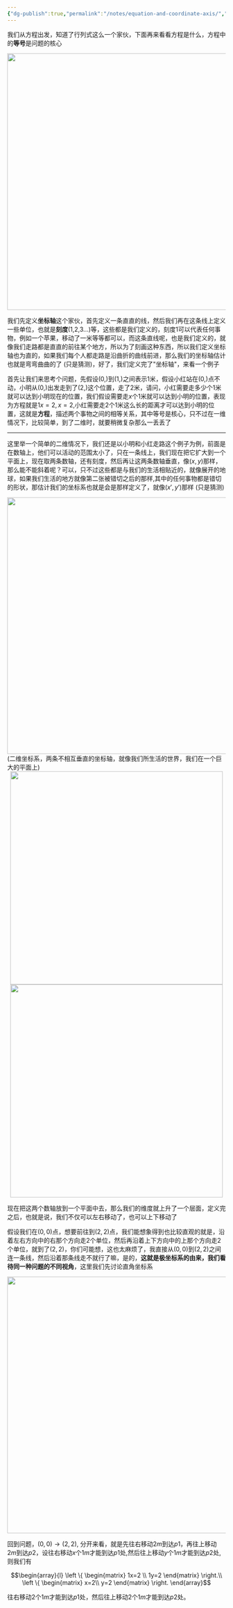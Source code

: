 ```yaml
---
{"dg-publish":true,"permalink":"/notes/equation-and-coordinate-axis/","title":"Equation and coordinate axis","noteIcon":"","created":"","updated":""}
---
```


我们从方程出发，知道了行列式这么一个家伙，下面再来看看方程是什么，方程中的**等号**是问题的核心

<div align=center><img src="https://cdn.jsdelivr.net/gh/aaronmack/image-hosting@master/mathematics/手绘一维坐标轴.2fvv0l7brt7o.webp" width="590"></div>

我们先定义**坐标轴**这个家伙，首先定义一条直直的线，然后我们再在这条线上定义一些单位，也就是**刻度**(1,2,3...)等，这些都是我们定义的，刻度$1$可以代表任何事物，例如一个苹果，移动了一米等等都可以，而这条直线呢，也是我们定义的，就像我们走路都是直直的前往某个地方，所以为了刻画这种东西，所以我们定义坐标轴也为直的，如果我们每个人都走路是沿曲折的曲线前进，那么我们的坐标轴估计也就是弯弯曲曲的了 (只是猜测)，好了，我们定义完了"坐标轴"，来看一个例子

首先让我们来思考个问题，先假设$(0,)$到$(1,)$之间表示$1$米，假设小红站在$(0,)$点不动，小明从$(0,)$出发走到了$(2,)$这个位置，走了$2$米，请问，小红需要走多少个$1$米就可以达到小明现在的位置，我们假设需要走$x$个$1$米就可以达到小明的位置，表现为方程就是$1x=2,x=2$,小红需要走$2$个$1$米这么长的距离才可以达到小明的位置，这就是**方程**，描述两个事物之间的相等关系，其中等号是核心，只不过在一维情况下，比较简单，到了二维时，就要稍微复杂那么一丢丢了

---

这里举一个简单的二维情况下，我们还是以小明和小红走路这个例子为例，前面是在数轴上，他们可以活动的范围太小了，只在一条线上，我们现在把它扩大到一个平面上，现在取两条数轴，还有刻度，然后再让这两条数轴垂直，像$(x,y)$那样，那么能不能斜着呢？可以，只不过这些都是与我们的生活相贴近的，就像展开的地球，如果我们生活的地方就像第二张被错切之后的那样,其中的任何事物都是错切的形状，那估计我们的坐标系也就是会是那样定义了，就像$(x',y')$那样 (只是猜测)

<div align=center><img src="https://cdn.jsdelivr.net/gh/aaronmack/image-hosting@master/mathematics/手绘二维斜坐标系.51qcwl4w6hg0.webp" width="590"></div> (二维坐标系，两条不相互垂直的坐标轴，就像我们所生活的世界，我们在一个巨大的平面上)

<div align=center><img src="https://cdn.jsdelivr.net/gh/aaronmack/image-hosting@master/mathematics/世界地图展开.6s0a9v3ifao0.webp" width="490"></div>

<div align=center><img src="https://cdn.jsdelivr.net/gh/aaronmack/image-hosting@master/mathematics/世界地图展开-shear.5a4qowcfi4k0.webp" width="490"></div>

现在把这两个数轴放到一个平面中去，那么我们的维度就上升了一个层面，定义完之后，也就是说，我们不仅可以左右移动了，也可以上下移动了

假设我们在$(0,0)$点，想要前往到$(2,2)$点，我们能想象得到也比较直观的就是，沿着左右方向中的右那个方向走$2$个单位，然后再沿着上下方向中的上那个方向走$2$个单位，就到了$(2,2)$，你们可能想，这也太麻烦了，我直接从$(0,0)$到$(2,2)$之间连一条线，然后沿着那条线走不就行了嘛，是的，**这就是极坐标系的由来，我们看待同一种问题的不同视角**，这里我们先讨论直角坐标系

<div align=center><img src="https://cdn.jsdelivr.net/gh/aaronmack/image-hosting@master/mathematics/二维坐标移动行程例子.6iwav4dmdck0.webp" width="590"></div>

回到问题，$(0,0) \rightarrow (2,2)$, 分开来看，就是先往右移动$2m$到达$p1$，再往上移动$2m$到达$p2$，设往右移动$x$个$1m$才能到达$p1$处,然后往上移动$y$个$1m$才能到达$p2$处, 则我们有

$$\begin{array}{l} \left \{ \begin{matrix} 1x=2 \\ 1y=2 \end{matrix} \right.\\ \left \{ \begin{matrix} x=2\\ y=2 \end{matrix} \right. \end{array}$$ 

往右移动$2$个$1m$才能到达$p1$处，然后往上移动$2$个$1m$才能到达$p2$处。